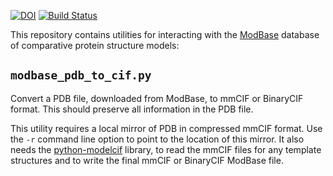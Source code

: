 [![DOI](https://zenodo.org/badge/DOI/10.5281/zenodo.6395096.svg)](https://doi.org/10.5281/zenodo.6395096)
[![Build Status](https://github.com/salilab/modbase_utils/workflows/build/badge.svg)](https://github.com/salilab/modbase_utils/actions?query=workflow%3Abuild)

This repository contains utilities for interacting with the
[ModBase](https://modbase.compbio.ucsf.edu/) database of
comparative protein structure models:

## `modbase_pdb_to_cif.py`

Convert a PDB file, downloaded from ModBase, to mmCIF or BinaryCIF format.
This should preserve all information in the PDB file.

This utility requires a local mirror of PDB in compressed mmCIF format.
Use the `-r` command line option to point to the location of this mirror.
It also needs the [python-modelcif](https://github.com/ihmwg/python-modelcif)
library, to read the mmCIF files for any template structures and to write
the final mmCIF or BinaryCIF ModBase file.
